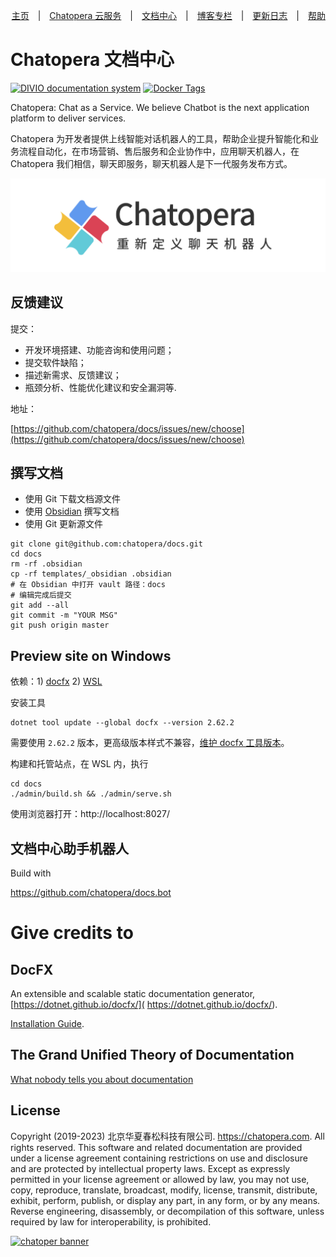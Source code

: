 <div align=right>

[主页](https://www.chatopera.com/)　|　[Chatopera 云服务](https://bot.chatopera.com/)　|　[文档中心](https://docs.chatopera.com)　|　[博客专栏](https://chatopera.blog.csdn.net/)　|　[更新日志](https://status.chatopera.com)　|　[帮助](https://github.com/chatopera/docs/issues/new/choose)

</div>

# Chatopera 文档中心

[![DIVIO documentation system](https://img.shields.io/badge/DIVIO-Documentation%20System-blue)](https://documentation.divio.com/) [![Docker Tags](https://raw.githubusercontent.com/hailiang-wang/Rishit-dagli/master/badges/docker.svg)](https://hub.docker.com/repository/docker/chatopera/docs/tags?page=1&ordering=last_updated "Get Latest Docker Images")

Chatopera: Chat as a Service. We believe Chatbot is the next application platform to deliver services.

Chatopera 为开发者提供上线智能对话机器人的工具，帮助企业提升智能化和业务流程自动化，在市场营销、售后服务和企业协作中，应用聊天机器人，在 Chatopera 我们相信，聊天即服务，聊天机器人是下一代服务发布方式。

![](docfx_project/images/chatopera_brand_20230209122156.png)

## 反馈建议

提交：

- 开发环境搭建、功能咨询和使用问题；
- 提交软件缺陷；
- 描述新需求、反馈建议；
- 瓶颈分析、性能优化建议和安全漏洞等.

地址：

[https://github.com/chatopera/docs/issues/new/choose](https://github.com/chatopera/docs/issues/new/choose)

## 撰写文档 

* 使用 Git 下载文档源文件
* 使用 [Obsidian](https://obsidian.md/) 撰写文档
* 使用 Git 更新源文件

```
git clone git@github.com:chatopera/docs.git
cd docs
rm -rf .obsidian
cp -rf templates/_obsidian .obsidian
# 在 Obsidian 中打开 vault 路径：docs
# 编辑完成后提交
git add --all
git commit -m "YOUR MSG"
git push origin master
```

## Preview site on Windows

依赖：1) [docfx](https://dotnet.github.io/docfx/) 2) [WSL](https://github.com/microsoft/WSL)

安装工具

```
dotnet tool update --global docfx --version 2.62.2
```

需要使用 `2.62.2` 版本，更高级版本样式不兼容，[维护 docfx 工具版本](https://github.com/chatopera/docs/issues/71)。

构建和托管站点，在 WSL 内，执行

```
cd docs
./admin/build.sh && ./admin/serve.sh
```

使用浏览器打开：http://localhost:8027/


## 文档中心助手机器人

Build with

<https://github.com/chatopera/docs.bot>

# Give credits to

## DocFX

An extensible and scalable static documentation generator, [https://dotnet.github.io/docfx/]( https://dotnet.github.io/docfx/).

[Installation Guide](./INSTALLATION.md).

## The Grand Unified Theory of Documentation

[What nobody tells you about documentation](https://documentation.divio.com/)

## License

Copyright (2019-2023) 北京华夏春松科技有限公司. <https://chatopera.com>. All rights reserved.
This software and related documentation are provided under a license agreement containing restrictions on use and disclosure and are protected by intellectual property laws.
Except as expressly permitted in your license agreement or allowed by law, you may not use, copy, reproduce, translate, broadcast, modify, license, transmit, distribute, exhibit, perform, publish, or display any part, in any form, or by any means. Reverse engineering, disassembly, or decompilation of this software, unless required by law for interoperability, is prohibited.

[![chatoper banner][co-banner-image]][co-url]

[co-banner-image]: https://user-images.githubusercontent.com/3538629/42383104-da925942-8168-11e8-8195-868d5fcec170.png
[co-url]: https://www.chatopera.com
